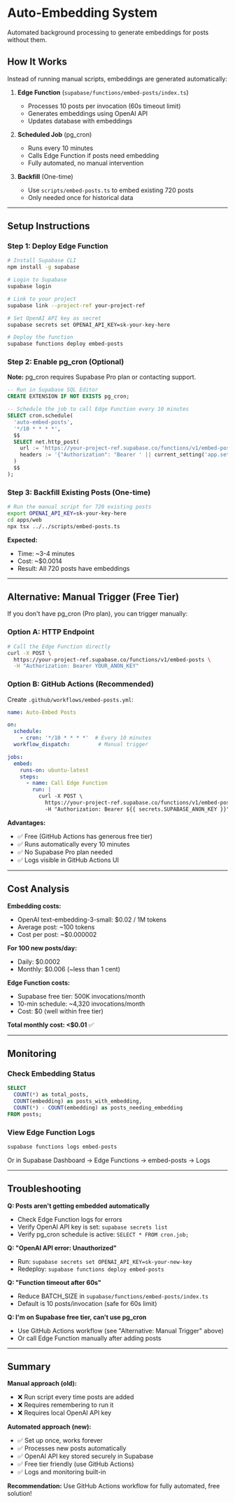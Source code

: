 # Auto-Embedding System

Automated background processing to generate embeddings for posts without them.

## How It Works

Instead of running manual scripts, embeddings are generated automatically:

1. **Edge Function** (`supabase/functions/embed-posts/index.ts`)
   - Processes 10 posts per invocation (60s timeout limit)
   - Generates embeddings using OpenAI API
   - Updates database with embeddings

2. **Scheduled Job** (pg_cron)
   - Runs every 10 minutes
   - Calls Edge Function if posts need embedding
   - Fully automated, no manual intervention

3. **Backfill** (One-time)
   - Use `scripts/embed-posts.ts` to embed existing 720 posts
   - Only needed once for historical data

---

## Setup Instructions

### Step 1: Deploy Edge Function

```bash
# Install Supabase CLI
npm install -g supabase

# Login to Supabase
supabase login

# Link to your project
supabase link --project-ref your-project-ref

# Set OpenAI API key as secret
supabase secrets set OPENAI_API_KEY=sk-your-key-here

# Deploy the function
supabase functions deploy embed-posts
```

### Step 2: Enable pg_cron (Optional)

**Note:** pg_cron requires Supabase Pro plan or contacting support.

```sql
-- Run in Supabase SQL Editor
CREATE EXTENSION IF NOT EXISTS pg_cron;

-- Schedule the job to call Edge Function every 10 minutes
SELECT cron.schedule(
  'auto-embed-posts',
  '*/10 * * * *',
  $$
  SELECT net.http_post(
    url := 'https://your-project-ref.supabase.co/functions/v1/embed-posts',
    headers := '{"Authorization": "Bearer ' || current_setting('app.settings.service_role_key') || '"}'::jsonb
  )
  $$
);
```

### Step 3: Backfill Existing Posts (One-time)

```bash
# Run the manual script for 720 existing posts
export OPENAI_API_KEY=sk-your-key-here
cd apps/web
npx tsx ../../scripts/embed-posts.ts
```

**Expected:**
- Time: ~3-4 minutes
- Cost: ~$0.0014
- Result: All 720 posts have embeddings

---

## Alternative: Manual Trigger (Free Tier)

If you don't have pg_cron (Pro plan), you can trigger manually:

### Option A: HTTP Endpoint

```bash
# Call the Edge Function directly
curl -X POST \
  https://your-project-ref.supabase.co/functions/v1/embed-posts \
  -H "Authorization: Bearer YOUR_ANON_KEY"
```

### Option B: GitHub Actions (Recommended)

Create `.github/workflows/embed-posts.yml`:

```yaml
name: Auto-Embed Posts

on:
  schedule:
    - cron: '*/10 * * * *'  # Every 10 minutes
  workflow_dispatch:         # Manual trigger

jobs:
  embed:
    runs-on: ubuntu-latest
    steps:
      - name: Call Edge Function
        run: |
          curl -X POST \
            https://your-project-ref.supabase.co/functions/v1/embed-posts \
            -H "Authorization: Bearer ${{ secrets.SUPABASE_ANON_KEY }}"
```

**Advantages:**
- ✅ Free (GitHub Actions has generous free tier)
- ✅ Runs automatically every 10 minutes
- ✅ No Supabase Pro plan needed
- ✅ Logs visible in GitHub Actions UI

---

## Cost Analysis

**Embedding costs:**
- OpenAI text-embedding-3-small: $0.02 / 1M tokens
- Average post: ~100 tokens
- Cost per post: ~$0.000002

**For 100 new posts/day:**
- Daily: $0.0002
- Monthly: $0.006 (~less than 1 cent)

**Edge Function costs:**
- Supabase free tier: 500K invocations/month
- 10-min schedule: ~4,320 invocations/month
- Cost: $0 (well within free tier)

**Total monthly cost: <$0.01** ✅

---

## Monitoring

### Check Embedding Status

```sql
SELECT
  COUNT(*) as total_posts,
  COUNT(embedding) as posts_with_embedding,
  COUNT(*) - COUNT(embedding) as posts_needing_embedding
FROM posts;
```

### View Edge Function Logs

```bash
supabase functions logs embed-posts
```

Or in Supabase Dashboard → Edge Functions → embed-posts → Logs

---

## Troubleshooting

**Q: Posts aren't getting embedded automatically**
- Check Edge Function logs for errors
- Verify OpenAI API key is set: `supabase secrets list`
- Verify pg_cron schedule is active: `SELECT * FROM cron.job;`

**Q: "OpenAI API error: Unauthorized"**
- Run: `supabase secrets set OPENAI_API_KEY=sk-your-new-key`
- Redeploy: `supabase functions deploy embed-posts`

**Q: "Function timeout after 60s"**
- Reduce BATCH_SIZE in `supabase/functions/embed-posts/index.ts`
- Default is 10 posts/invocation (safe for 60s limit)

**Q: I'm on Supabase free tier, can't use pg_cron**
- Use GitHub Actions workflow (see "Alternative: Manual Trigger" above)
- Or call Edge Function manually after adding posts

---

## Summary

**Manual approach (old):**
- ❌ Run script every time posts are added
- ❌ Requires remembering to run it
- ❌ Requires local OpenAI API key

**Automated approach (new):**
- ✅ Set up once, works forever
- ✅ Processes new posts automatically
- ✅ OpenAI API key stored securely in Supabase
- ✅ Free tier friendly (use GitHub Actions)
- ✅ Logs and monitoring built-in

**Recommendation:** Use GitHub Actions workflow for fully automated, free solution!
